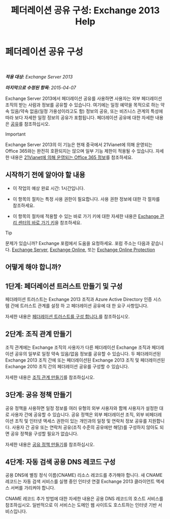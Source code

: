 ﻿---
title: '페더레이션 공유 구성: Exchange 2013 Help'
TOCTitle: 페더레이션 공유 구성
ms:assetid: b25ae450-def3-4797-a5fc-6e9bcee71a5d
ms:mtpsurl: https://technet.microsoft.com/ko-kr/library/JJ657483(v=EXCHG.150)
ms:contentKeyID: 50483945
ms.date: 05/22/2018
mtps_version: v=EXCHG.150
ms.translationtype: MT
---

# 페더레이션 공유 구성

 

_**적용 대상:** Exchange Server 2013_

_**마지막으로 수정된 항목:** 2015-04-07_

Exchange Server 2013에서 페더레이션 공유를 사용하면 사용자는 외부 페더레이션 조직의 받는 사람과 정보를 공유할 수 있습니다. 여기에는 일정 예약을 목적으로 하는 약속 있음/약속 없음(일정 가용성이라고도 함) 정보의 공유, 또는 비즈니스 관계의 특성에 따라 보다 자세한 일정 정보의 공유가 포함됩니다. 페더레이션 공유에 대한 자세한 내용은 [공유](sharing-exchange-2013-help.md)를 참조하십시오.


> [!IMPORTANT]
> Exchange Server 2013의 이 기능은 현재 중국에서 21Vianet에 의해 운영되는 Office 365와는 완전히 호환되지는 않으며 일부 기능 제한이 적용될 수 있습니다. 자세한 내용은 <A href="https://go.microsoft.com/fwlink/?linkid=313640">21Vianet에 의해 운영되는 Office 365 정보</A>를 참조하세요.



## 시작하기 전에 알아야 할 내용

  - 이 작업의 예상 완료 시간: 1시간입니다.

  - 이 항목의 절차는 특정 사용 권한이 필요합니다. 사용 권한 정보에 대한 각 절차를 참조하세요.

  - 이 항목의 절차에 적용할 수 있는 바로 가기 키에 대한 자세한 내용은 [Exchange 관리 센터의 바로 가기 키](keyboard-shortcuts-in-the-exchange-admin-center-exchange-online-protection-help.md)을 참조하세요.


> [!TIP]
> 문제가 있습니까? Exchange 포럼에서 도움을 요청하세요. 포럼 주소는 다음과 같습니다. <A href="https://go.microsoft.com/fwlink/p/?linkid=60612">Exchange Server</A>, <A href="https://go.microsoft.com/fwlink/p/?linkid=267542">Exchange Online</A>, 또는 <A href="https://go.microsoft.com/fwlink/p/?linkid=285351">Exchange Online Protection</A>



## 어떻게 해야 합니까?

## 1단계: 페더레이션 트러스트 만들기 및 구성

페더레이션 트러스트는 Exchange 2013 조직과 Azure Active Directory 인증 시스템 간에 트러스트 관계를 설정 하 고 페더레이션 공유에 대 한 요구 사항입니다.

자세한 내용은 [페더레이션 트러스트를 구성 합니다.](configure-a-federation-trust-exchange-2013-help.md)를 참조하십시오.

## 2단계: 조직 관계 만들기

조직 관계에는 Exchange 조직의 사용자가 다른 페더레이션 Exchange 조직과 페더레이션 공유의 일부로 일정 약속 있음/없음 정보를 공유할 수 있습니다. 두 페더레이션된 Exchange 2013 조직 간에 또는 페더레이션된 Exchange 2013 조직 및 페더레이션된 Exchange 2010 조직 간의 페더레이션 공유를 구성할 수 있습니다.

자세한 내용은 [조직 관계 만들기](create-an-organization-relationship-exchange-2013-help.md)를 참조하십시오.

## 3단계: 공유 정책 만들기

공유 정책을 사용하면 일정 정보를 여러 유형의 외부 사용자와 함께 사용자가 설정한 대로 사용자 간에 공유할 수 있습니다. 공유 정책은 외부 페더레이션 조직, 외부 비페더레이션 조직 및 인터넷 액세스 권한이 있는 개인과의 일정 및 연락처 정보 공유를 지원합니다. 사용자 간 공유 또는 연락처 공유(조직 수준의 공유에만 해당)를 구성하지 않아도 되면 공유 정책을 구성할 필요가 없습니다.

자세한 내용은 [공유 정책 만들기](create-a-sharing-policy-exchange-2013-help.md)를 참조하십시오.

## 4단계: 자동 검색 공용 DNS 레코드 구성

공용 DNS에 별칭 정식 이름(CNAME) 리소스 레코드를 추가해야 합니다. 새 CNAME 레코드는 자동 검색 서비스를 실행 중인 인터넷 연결 Exchange 2013 클라이언트 액세스 서버를 가리켜야 합니다.

CNAME 레코드 추가 방법에 대한 자세한 내용은 공용 DNS 레코드의 호스트 서비스를 참조하십시오. 일반적으로 이 서비스는 도메인 웹 사이트도 호스트하는 인터넷 기반 서비스입니다.

